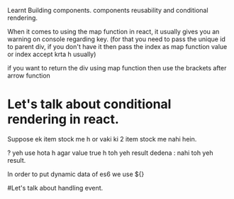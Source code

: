 Learnt Building components. components reusability and conditional rendering.


When it comes to using the map function in react, it usually gives you an warning on console regarding key.
(for that you need to pass the unique id to parent div, if you don't have it then pass the index as map function value or index accept krta h usually)

if you want to return the div using map function then use the brackets after arrow function 

# Let's talk about conditional rendering in react. 

Suppose ek item stock me h or vaki ki 2 item stock me nahi hein.

? yeh use hota h agar value true h toh yeh result dedena : nahi toh yeh result.

In order to put dynamic data of es6 we use ${}

#Let's talk about handling event. 
